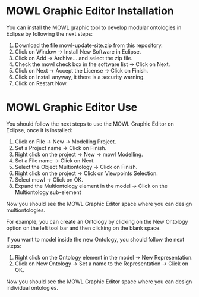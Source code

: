 # MOWL Graphic Editor Installation

You can install the MOWL graphic tool to develop modular ontologies in Eclipse by following the next steps:

1. Download the file mowl-update-site.zip from this repository.
2. Click on Window -> Install New Software in Eclipse.
3. Click on Add -> Archive... and select the zip file.
4. Check the mowl check box in the software list -> Click on Next.
5. Click on Next -> Accept the License -> Click on Finish.
6. Click on Install anyway, it there is a security warning.
7. Click on Restart Now.

# MOWL Graphic Editor Use

You should follow the next steps to use the MOWL Graphic Editor on Eclipse, once it is installed:

1. Click on File -> New -> Modelling Project.
2. Set a Project name -> Click on Finish.
3. Right click on the project -> New -> mowl Modelling.
4. Set a File name -> Click on Next.
5. Select the Object Multiontology -> Click on Finish.
6. Right click on the project -> Click on Viewpoints Selection.
7. Select mowl -> Click on OK.
8. Expand the Multiontology element in the model -> Click on the Multiontology sub-element

Now you should see the MOWL Graphic Editor space where you can design multiontologies.

For example, you can create an Ontology by clicking on the New Ontology option on the left tool bar and then clicking on the blank space.

If you want to model inside the new Ontology, you should follow the next steps:

1. Right click on the Ontology element in the model -> New Representation.
2. Click on New Ontology -> Set a name to the Representation -> Click on OK.

Now you should see the MOWL Graphic Editor space where you can design individual ontologies.



